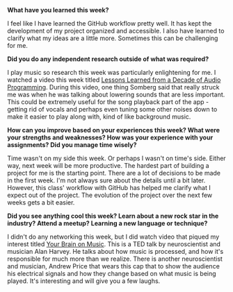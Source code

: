 __What have you learned this week?__

I feel like I have learned the GitHub workflow pretty well. It has kept the development of my project organized and accessible. I also have learned to clarify what my ideas are a little more. Sometimes this can be challenging for me.

__Did you do any independent research outside of what was required?​__

I play music so research this week was particularly enlightening for me. I watched a video this week titled [Lessons Learned from a Decade of Audio Programming​](https://www.youtube.com/watch?v=Vjm--AqG04Y). During this video, one thing Somberg said that really struck me was when he was talking about lowering sounds that are less important. This could be extremely useful for the song playback part of the app - getting rid of vocals and perhaps even tuning some other noises down to make it easier to play along with, kind of like background music.

​__How can you improve based on your experiences this week? What were your strengths and weaknesses? How was your experience with your assignments? Did you manage time wisely?​​__

Time wasn't on my side this week. Or perhaps I wasn't on time's side. Either way, next week will be more productive. The hardest part of building a project for me is the starting point. There are a lot of decisions to be made in the first week. I'm not always sure about the details until a bit later. However, this class' workflow with GitHub has helped me clarify what I expect out of the project. The evolution of the project over the next few weeks gets a bit easier.

__Did you see anything cool this week? Learn about a new rock star in the industry? Attend a meetup? Learning a new language or technique?__

I didn't do any networking this week, but I did watch video that piqued my interest titled [Your Brain on Music​](https://www.youtube.com/watch?v=MZFFwy5fwYI). This is a TED talk by neuroscientist and musician Alan Harvey. He talks about how music is processed, and how it's responsible for much more than we realize. There is another neuroscientist and musician, Andrew Price that wears this cap that to show the audience his electrical signals and how they change based on what music is being played. It's interesting and will give you a few laughs.
